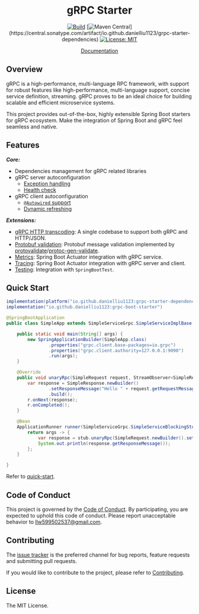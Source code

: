 <div style="text-align: center">

# gRPC Starter

[![Build](https://img.shields.io/github/actions/workflow/status/DanielLiu1123/grpc-starter/build.yml?branch=main)](https://github.com/DanielLiu1123/grpc-starter/actions)
[![Maven Central](https://img.shields.io/maven-central/v/io.github.danielliu1123/grpc-starter-dependencies?versionPrefix=3.)](https://central.sonatype.com/artifact/io.github.danielliu1123/grpc-starter-dependencies)
[![License: MIT](https://img.shields.io/badge/License-MIT-yellow.svg)](https://opensource.org/licenses/MIT)

[Documentation](https://danielliu1123.github.io/grpc-starter/)

</div>

## Overview

gRPC is a high-performance, multi-language RPC framework, with support for robust features like
high-performance, multi-language support, concise service definition, streaming.
gRPC proves to be an ideal choice for building scalable and efficient microservice systems.

This project provides out-of-the-box, highly extensible Spring Boot starters for gRPC ecosystem.
Make the integration of Spring Boot and gRPC feel seamless and native.

## Features

***Core:***

- Dependencies management for gRPC related libraries
- gRPC server autoconfiguration
    - [Exception handling](https://danielliu1123.github.io/grpc-starter/docs/server/exception-handing)
    - [Health check](https://danielliu1123.github.io/grpc-starter/docs/server/autoconfiguration#health)
- gRPC client autoconfiguration
    - [`@Autowired` support](http://localhost:3000/grpc-starter/docs/client/autoconfiguration#inject-client)
    - [Dynamic refreshing](https://danielliu1123.github.io/grpc-starter/docs/client/dynamic-refresh)

***Extensions:***

- [gRPC HTTP transcoding](https://danielliu1123.github.io/grpc-starter/docs/extensions/grpc-http-transcoding): A single codebase to support both gRPC and HTTP/JSON.
- [Protobuf validation](https://danielliu1123.github.io/grpc-starter/docs/extensions/protobuf-validation): Protobuf message validation implemented by [protovalidate](https://github.com/bufbuild/protovalidate-java)/[protoc-gen-validate](https://github.com/bufbuild/protoc-gen-validate).
- [Metrics](https://danielliu1123.github.io/grpc-starter/docs/extensions/metrics): Spring Boot Actuator integration with gRPC service.
- [Tracing](https://danielliu1123.github.io/grpc-starter/docs/extensions/tracing): Spring Boot Actuator integration with gRPC server and client.
- [Testing](https://danielliu1123.github.io/grpc-starter/docs/extensions/test): Integration with `SpringBootTest`.

## Quick Start

```groovy
implementation(platform("io.github.danielliu1123:grpc-starter-dependencies:3.2.5"))
implementation("io.github.danielliu1123:grpc-boot-starter")
```

```java
@SpringBootApplication
public class SimpleApp extends SimpleServiceGrpc.SimpleServiceImplBase {

    public static void main(String[] args) {
        new SpringApplicationBuilder(SimpleApp.class)
                .properties("grpc.client.base-packages=io.grpc")
                .properties("grpc.client.authority=127.0.0.1:9090")
                .run(args);
    }

    @Override
    public void unaryRpc(SimpleRequest request, StreamObserver<SimpleResponse> r) {
        var response = SimpleResponse.newBuilder()
                .setResponseMessage("Hello " + request.getRequestMessage())
                .build();
        r.onNext(response);
        r.onCompleted();
    }

    @Bean
    ApplicationRunner runner(SimpleServiceGrpc.SimpleServiceBlockingStub stub) {
        return args -> {
            var response = stub.unaryRpc(SimpleRequest.newBuilder().setRequestMessage("World!").build());
            System.out.println(response.getResponseMessage());
        };
    }

}
```

Refer to [quick-start](examples/quick-start).

## Code of Conduct

This project is governed by the [Code of Conduct](./CODE_OF_CONDUCT.md).
By participating, you are expected to uphold this code of conduct.
Please report unacceptable behavior to llw599502537@gmail.com.

## Contributing

The [issue tracker](https://github.com/DanielLiu1123/grpc-starter/issues) is the preferred channel for bug reports,
feature requests and submitting pull requests.

If you would like to contribute to the project, please refer to [Contributing](./CONTRIBUTING.md).

## License

The MIT License.
